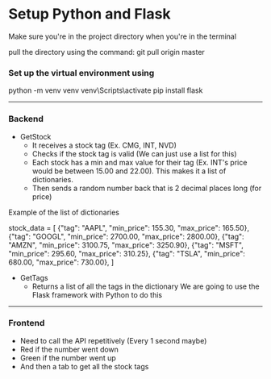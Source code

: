 # Setup Python and Flask 
Make sure you're in the project directory when you're in the terminal

pull the directory using the command:
git pull origin master

### Set up the virtual environment using
python -m venv venv
venv\Scripts\activate
pip install flask

---
### Backend
- GetStock
	- It receives a stock tag (Ex. CMG, INT, NVD)
	- Checks if the stock tag is valid (We can just use a list for this)
	- Each stock has a min and max value for their tag (Ex. INT's price would be between 15.00 and 22.00). This makes it a list of dictionaries.
	- Then sends a random number back that is 2 decimal places long (for price)

Example of the list of dictionaries

stock_data = [
    {"tag": "AAPL", "min_price": 155.30, "max_price": 165.50},
    {"tag": "GOOGL", "min_price": 2700.00, "max_price": 2800.00},
    {"tag": "AMZN", "min_price": 3100.75, "max_price": 3250.90},
    {"tag": "MSFT", "min_price": 295.60, "max_price": 310.25},
    {"tag": "TSLA", "min_price": 680.00, "max_price": 730.00},
]

- GetTags
	- Returns a list of all the tags in the dictionary
We are going to use the Flask framework with Python to do this


---
### Frontend
- Need to call the API repetitively (Every 1 second maybe)
- Red if the number went down
- Green if the number went up
- And then a tab to get all the stock tags
